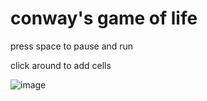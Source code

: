 # conway's game of life
press space to pause and run

click around to add cells

![image](https://github.com/ekitsuna/conway-game-of-life/assets/129570105/601e6d6b-9dbe-48dc-b638-2688d6ab30d4)
